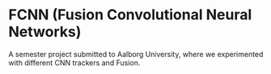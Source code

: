 # FCNN (Fusion Convolutional Neural Networks)

A semester project submitted to Aalborg University, where we experimented with different CNN trackers and Fusion. 
